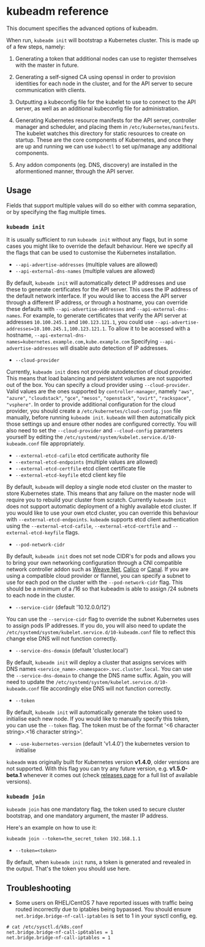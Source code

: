 # kubeadm reference

This document specifies the advanced options of kubeadm.

When run, `kubeadm init` will bootstrap a Kubernetes cluster. This is made up
of a few steps, namely:

1. Generating a token that additional nodes can use to register themselves with
the master in future.

1. Generating a self-signed CA using openssl in order to provision identities
for each node in the cluster, and for the API server to secure communication
with clients.

1. Outputting a kubeconfig file for the kubelet to use to connect to the API server,
as well as an additional kubeconfig file for administration.

1. Generating Kubernetes resource manifests for the API server, controller manager
and scheduler, and placing them in `/etc/kubernetes/manifests`. The kubelet watches
this directory for static resources to create on startup. These are the core
components of Kubernetes, and once they are up and running we can use `kubectl`
to set up/manage any additional components.

1. Any addon components (eg. DNS, discovery) are installed in the aformentioned manner,
through the API server.

## Usage

Fields that support multiple values will do so either with comma
separation, or by specifying the flag multiple times.

### `kubeadm init`

It is usually sufficient to run `kubeadm init` without any flags,
but in some cases you might like to override the default behaviour.
Here we specify all the flags that can be used to customise the Kubernetes
installation.

- `--api-advertise-addresses` (multiple values are allowed)
- `--api-external-dns-names` (multiple values are allowed)

By default, `kubeadm init` will automatically detect IP addresses and use
these to generate certificates for the API server. This uses the IP address
of the default network interface. If you would like to access the API server
through a different IP address, or through a hostname, you can override these
defaults with `--api-advertise-addresses` and `--api-external-dns-names`.
For example, to generate certificates that verify the API server at addresses
`10.100.245.1` and `100.123.121.1`, you could use
`--api-advertise-addresses=10.100.245.1,100.123.121.1`. To allow it to be accessed
with a hostname, `--api-external-dns-names=kubernetes.example.com,kube.example.com`
Specifying `--api-advertise-addresses` will disable auto detection of IP addresses.

- `--cloud-provider`

Currently, `kubeadm init` does not provide autodetection of cloud provider.
This means that load balancing and persistent volumes are not supported out
of the box. You can specify a cloud provider using `--cloud-provider`.
Valid values are the ones supported by `controller-manager`, namely `"aws"`,
`"azure"`, `"cloudstack"`, `"gce"`, `"mesos"`, `"openstack"`, `"ovirt"`,
`"rackspace"`, `"vsphere"`. In order to provide additional configuration for
the cloud provider, you should create a `/etc/kubernetes/cloud-config.json`
file manually, before running `kubeadm init`. `kubeadm` will then automatically
pick those settings up and ensure other nodes are configured correctly.
You will also need to set the `--cloud-provider` and `--cloud-config` parameters
yourself by editing the `/etc/systemd/system/kubelet.service.d/10-kubeadm.conf`
file appropriately.

- `--external-etcd-cafile` etcd certificate authority file
- `--external-etcd-endpoints` (multiple values are allowed)
- `--external-etcd-certfile` etcd client certificate file
- `--external-etcd-keyfile` etcd client key file

By default, `kubeadm` will deploy a single node etcd cluster on the master
to store Kubernetes state. This means that any failure on the master node
will require you to rebuild your cluster from scratch. Currently `kubeadm init`
does not support automatic deployment of a highly available etcd cluster.
If you would like to use your own etcd cluster, you can override this
behaviour with `--external-etcd-endpoints`. `kubeadm` supports etcd client
authentication using the `--external-etcd-cafile`, `--external-etcd-certfile`
and `--external-etcd-keyfile` flags.

- `--pod-network-cidr`

By default, `kubeadm init` does not set node CIDR's for pods and allows you to
bring your own networking configuration through a CNI compatible network
controller addon such as [Weave Net](https://github.com/weaveworks/weave-kube),
[Calico](https://github.com/projectcalico/calico-containers/tree/master/docs/cni/kubernetes/manifests/kubeadm)
or [Canal](https://github.com/tigera/canal/tree/master/k8s-install/kubeadm).
If you are using a compatible cloud provider or flannel, you can specify a
subnet to use for each pod on the cluster with the `--pod-network-cidr` flag.
This should be a minimum of a /16 so that kubeadm is able to assign /24 subnets
to each node in the cluster.

- `--service-cidr` (default '10.12.0.0/12')

You can use the `--service-cidr` flag to override the subnet Kubernetes uses to
assign pods IP addresses. If you do, you will also need to update the
`/etc/systemd/system/kubelet.service.d/10-kubeadm.conf` file to reflect this change
else DNS will not function correctly.

- `--service-dns-domain` (default 'cluster.local')

By default, `kubeadm init` will deploy a cluster that assigns services with DNS names
`<service_name>.<namespace>.svc.cluster.local`. You can use the `--service-dns-domain`
to change the DNS name suffix. Again, you will need to update the
`/etc/systemd/system/kubelet.service.d/10-kubeadm.conf` file accordingly else DNS will
not function correctly.

- `--token`

By default, `kubeadm init` will automatically generate the token used to initialise
each new node. If you would like to manually specify this token, you can use the
`--token` flag. The token must be of the format '<6 character string>.<16 character string>'.

- `--use-kubernetes-version` (default 'v1.4.0') the kubernetes version to initialise

`kubeadm` was originally built for Kubernetes version **v1.4.0**, older versions are not
supported. With this flag you can try any future version, e.g. **v1.5.0-beta.1**
whenever it comes out (check [releases page](https://github.com/kubernetes/kubernetes/releases)
for a full list of available versions).

### `kubeadm join`

`kubeadm join` has one mandatory flag, the token used to secure cluster bootstrap,
and one mandatory argument, the master IP address.

Here's an example on how to use it:

`kubeadm join --token=the_secret_token 192.168.1.1`

- `--token=<token>`

By default, when `kubeadm init` runs, a token is generated and revealed in the output.
That's the token you should use here.

## Troubleshooting

* Some users on RHEL/CentOS 7 have reported issues with traffic being routed incorrectly due to iptables being bypassed. You should ensure `net.bridge.bridge-nf-call-iptables` is set to 1 in your sysctl config, eg.

```
# cat /etc/sysctl.d/k8s.conf
net.bridge.bridge-nf-call-ip6tables = 1
net.bridge.bridge-nf-call-iptables = 1
```
